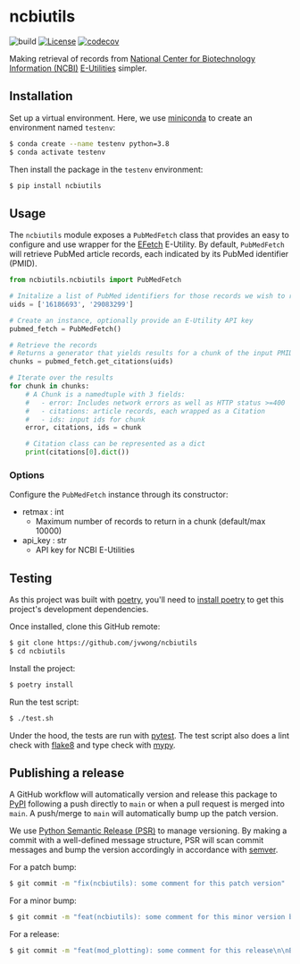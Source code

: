 # ncbiutils

![build](https://github.com/jvwong/ncbiutils/actions/workflows/build.yml/badge.svg)
[![License](https://img.shields.io/badge/License-MIT-blue.svg)](https://github.com/jvwong/ncbiutils/LICENSE)
[![codecov](https://codecov.io/gh/jvwong/ncbiutils/branch/development/graph/badge.svg?token=CANP9DIS00)](https://codecov.io/gh/jvwong/ncbiutils)

Making retrieval of records from [National Center for Biotechnology Information (NCBI)](https://www.ncbi.nlm.nih.gov/) [E-Utilities](https://www.ncbi.nlm.nih.gov/books/NBK25499/) simpler.

## Installation

Set up a virtual environment. Here, we use [miniconda](https://docs.conda.io/en/latest/miniconda.html) to create an environment named `testenv`:

```bash
$ conda create --name testenv python=3.8
$ conda activate testenv
```

Then install the package in the `testenv` environment:

```bash
$ pip install ncbiutils
```

## Usage

The `ncbiutils` module exposes a `PubMedFetch` class that provides an easy to configure and use wrapper for the [EFetch](https://www.ncbi.nlm.nih.gov/books/NBK25499/#chapter4.EFetch) E-Utility. By default, `PubMedFetch` will retrieve PubMed article records, each indicated by its PubMed identifier (PMID).

```python
from ncbiutils.ncbiutils import PubMedFetch

# Initalize a list of PubMed identifiers for those records we wish to retrieve
uids = ['16186693', '29083299']

# Create an instance, optionally provide an E-Utility API key
pubmed_fetch = PubMedFetch()

# Retrieve the records
# Returns a generator that yields results for a chunk of the input PMIDs (see Options)
chunks = pubmed_fetch.get_citations(uids)

# Iterate over the results
for chunk in chunks:
    # A Chunk is a namedtuple with 3 fields:
    #   - error: Includes network errors as well as HTTP status >=400
    #   - citations: article records, each wrapped as a Citation
    #   - ids: input ids for chunk
    error, citations, ids = chunk

    # Citation class can be represented as a dict
    print(citations[0].dict())
```

### Options
Configure the `PubMedFetch` instance through its constructor:

- retmax : int
  - Maximum number of records to return in a chunk (default/max 10000)
- api_key : str
  - API key for NCBI E-Utilities


## Testing

As this project was built with [poetry](https://python-poetry.org), you'll need to [install poetry](https://python-poetry.org/docs/#installation) to get this project's development dependencies.

Once installed, clone this GitHub remote:

```bash
$ git clone https://github.com/jvwong/ncbiutils
$ cd ncbiutils
```

Install the project:

```bash
$ poetry install
```

Run the test script:

```bash
$ ./test.sh
```

Under the hood, the tests are run with [pytest](https://docs.pytest.org/). The test script also does a lint check with [flake8](https://flake8.pycqa.org/) and type check with [mypy](http://mypy-lang.org/).


## Publishing a release

A GitHub workflow will automatically version and release this package to [PyPI](https://pypi.org/) following a push directly to `main` or when a pull request is merged into `main`. A push/merge to `main` will automatically bump up the patch version.

We use [Python Semantic Release (PSR)](https://python-semantic-release.readthedocs.io/en/latest/) to manage versioning. By making a commit with a well-defined message structure, PSR will scan commit messages and bump the version accordingly in accordance with [semver](https://python-poetry.org/docs/cli/#version).

For a patch bump:

```bash
$ git commit -m "fix(ncbiutils): some comment for this patch version"
```

For a minor bump:

```bash
$ git commit -m "feat(ncbiutils): some comment for this minor version bump"
```

For a release:

```bash
$ git commit -m "feat(mod_plotting): some comment for this release\n\nBREAKING CHANGE: other footer text."
```
